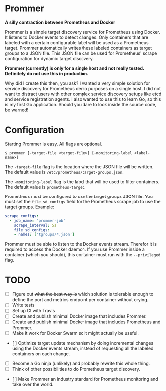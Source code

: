 # Prommer

**A silly contraction between Prometheus and Docker**

Prommer is a simple target discovery service for Prometheus using Docker.
It listens to Docker events to detect changes.
Only containers that are labeled with a certain configurable label will be used as a Prometheus target.
Prommer automatically writes these labeled containers as target groups to a JSON file.
This JSON file can be used for Prometheus' scrape configuration for dynamic target discovery.

**Prommer (currently) is only for a single host and not really tested.
Definitely do not use this in production.**

Why did I create this then, you ask?
I wanted a very simple solution for service discovery for Prometheus demo purposes on a single host.
I did not want to distract users with other complex service discovery setups like etcd and service registration agents.
I also wanted to use this to learn Go,
so this is my first Go application.
Should you dare to look inside the source code,
be warned!

# Configuration

Starting Prommer is easy.
All flags are optional.

```
$ prommer [-target-file <target-file>] [-monitoring-label <label-name>]
```

The `-target-file` flag is the location where the JSON file will be written.
The default value is `/etc/prometheus/target-groups.json`.

The `-monitoring-label` flag is the label that will be used to filter containers.
The default value is `prometheus-target`.

Prometheus must be configured to use the target groups JSON file.
You must set the `file_sd_configs` field for the Prometheus scrape job to use the target groups. Example:

```yaml
scrape_configs:
  - job_name: 'prommer-job'
    scrape_interval: 5s
    file_sd_configs:
    - names: ['tgroups/*.json']
```

Prommer must be able to listen to the Docker events stream.
Therefor it is required to access the Docker daemon.
If you use Prommer inside a container (which you should),
this container must run with the `--privileged` flag.

# TODO

- [ ] Figure out ~~what the best way is~~ which solution is tolerable enough to define the port and metrics endpoint per container without crying.
- [ ] Write tests
- [ ] Set up CI with Travis
- [ ] Create and publish minimal Docker image that includes Prommer.
- [ ] Create and publish minimal Docker image that includes Prometheus and Prommer.
- [ ] Make it work for Docker Swarm so it might actually be useful.
- [ ] Optimize target update mechanism by doing incremental changes using the Docker events stream, instead of requesting all the labeled containers on each change.
- [ ] Become a Go ninja (unlikely) and probably rewrite this whole thing.
- [ ] Think of other possibilities to do Prometheus target discovery.
- [ ] Make Prommer an industry standard for Prometheus monitoring and take over the world.
